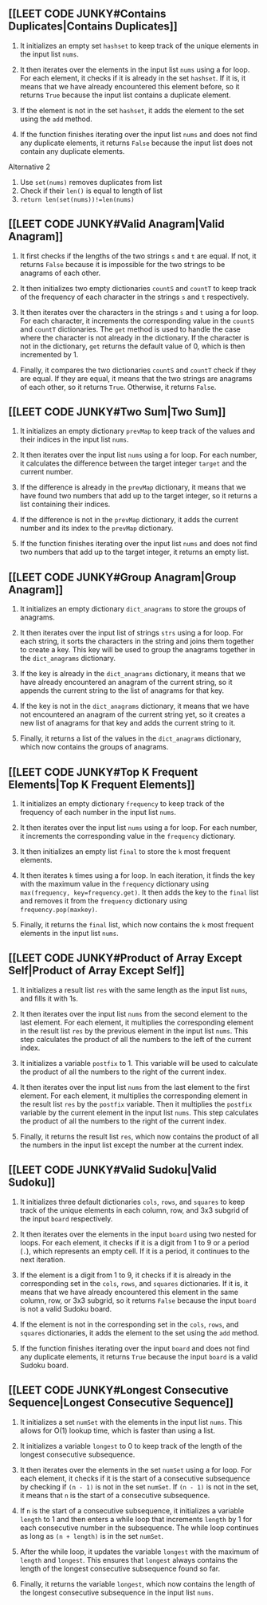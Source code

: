 ## [[LEET CODE JUNKY#Contains Duplicates|Contains Duplicates]]

1. It initializes an empty set `hashset` to keep track of the unique elements in the input list `nums`.

2. It then iterates over the elements in the input list `nums` using a for loop. For each element, it checks if it is already in the set `hashset`. If it is, it means that we have already encountered this element before, so it returns `True` because the input list contains a duplicate element.

3. If the element is not in the set `hashset`, it adds the element to the set using the `add` method.

4. If the function finishes iterating over the input list `nums` and does not find any duplicate elements, it returns `False` because the input list does not contain any duplicate elements.

Alternative 2
1) Use ``set(nums)``  removes duplicates from list
2) Check if their ``len()`` is equal to length of list
3) ``return len(set(nums))!=len(nums)``

## [[LEET CODE JUNKY#Valid Anagram|Valid Anagram]]

1. It first checks if the lengths of the two strings `s` and `t` are equal. If not, it returns `False` because it is impossible for the two strings to be anagrams of each other.

2. It then initializes two empty dictionaries `countS` and `countT` to keep track of the frequency of each character in the strings `s` and `t` respectively.

3. It then iterates over the characters in the strings `s` and `t` using a for loop. For each character, it increments the corresponding value in the `countS` and `countT` dictionaries. The `get` method is used to handle the case where the character is not already in the dictionary. If the character is not in the dictionary, `get` returns the default value of 0, which is then incremented by 1.

4. Finally, it compares the two dictionaries `countS` and `countT`  check if they are equal. If they are equal, it means that the two strings are anagrams of each other, so it returns `True`. Otherwise, it returns `False`.

## [[LEET CODE JUNKY#Two Sum|Two Sum]]

1. It initializes an empty dictionary `prevMap` to keep track of the values and their indices in the input list `nums`.

2. It then iterates over the input list `nums` using a for loop. For each number, it calculates the difference between the target integer `target` and the current number.

3. If the difference is already in the `prevMap` dictionary, it means that we have found two numbers that add up to the target integer, so it returns a list containing their indices.

4. If the difference is not in the `prevMap` dictionary, it adds the current number and its index to the `prevMap` dictionary.

5. If the function finishes iterating over the input list `nums` and does not find two numbers that add up to the target integer, it returns an empty list.

## [[LEET CODE JUNKY#Group Anagram|Group Anagram]]

1. It initializes an empty dictionary `dict_anagrams` to store the groups of anagrams.
    
2. It then iterates over the input list of strings `strs` using a for loop. For each string, it sorts the characters in the string and joins them together to create a key. This key will be used to group the anagrams together in the `dict_anagrams` dictionary.
    
3. If the key is already in the `dict_anagrams` dictionary, it means that we have already encountered an anagram of the current string, so it appends the current string to the list of anagrams for that key.
    
4. If the key is not in the `dict_anagrams` dictionary, it means that we have not encountered an anagram of the current string yet, so it creates a new list of anagrams for that key and adds the current string to it.
    
5. Finally, it returns a list of the values in the `dict_anagrams` dictionary, which now contains the groups of anagrams.

## [[LEET CODE JUNKY#Top K Frequent Elements|Top K Frequent Elements]]

1. It initializes an empty dictionary `frequency` to keep track of the frequency of each number in the input list `nums`.

2. It then iterates over the input list `nums` using a for loop. For each number, it increments the corresponding value in the `frequency` dictionary.

3. It then initializes an empty list `final` to store the `k` most frequent elements.

4. It then iterates `k` times using a for loop. In each iteration, it finds the key with the maximum value in the `frequency` dictionary using `max(frequency, key=frequency.get)`. It then adds the key to the `final` list and removes it from the `frequency` dictionary using `frequency.pop(maxkey)`.

5. Finally, it returns the `final` list, which now contains the `k` most frequent elements in the input list `nums`.

## [[LEET CODE JUNKY#Product of Array Except Self|Product of Array Except Self]]

1. It initializes a result list `res` with the same length as the input list `nums`, and fills it with 1s.

2. It then iterates over the input list `nums` from the second element to the last element. For each element, it multiplies the corresponding element in the result list `res` by the previous element in the input list `nums`. This step calculates the product of all the numbers to the left of the current index.

3. It initializes a variable `postfix` to 1. This variable will be used to calculate the product of all the numbers to the right of the current index.

4. It then iterates over the input list `nums` from the last element to the first element. For each element, it multiplies the corresponding element in the result list `res` by the `postfix` variable. Then it multiplies the `postfix` variable by the current element in the input list `nums`. This step calculates the product of all the numbers to the right of the current index.

5. Finally, it returns the result list `res`, which now contains the product of all the numbers in the input list except the number at the current index.


## [[LEET CODE JUNKY#Valid Sudoku|Valid Sudoku]]

1. It initializes three default dictionaries `cols`, `rows`, and `squares` to keep track of the unique elements in each column, row, and 3x3 subgrid of the input `board` respectively.

2. It then iterates over the elements in the input `board` using two nested for loops. For each element, it checks if it is a digit from 1 to 9 or a period (`.`), which represents an empty cell. If it is a period, it continues to the next iteration.

3. If the element is a digit from 1 to 9, it checks if it is already in the corresponding set in the `cols`, `rows`, and `squares` dictionaries. If it is, it means that we have already encountered this element in the same column, row, or 3x3 subgrid, so it returns `False` because the input `board` is not a valid Sudoku board.

4. If the element is not in the corresponding set in the `cols`, `rows`, and `squares` dictionaries, it adds the element to the set using the `add` method.

5. If the function finishes iterating over the input `board` and does not find any duplicate elements, it returns `True` because the input `board` is a valid Sudoku board.

## [[LEET CODE JUNKY#Longest Consecutive Sequence|Longest Consecutive Sequence]]

1. It initializes a set `numSet` with the elements in the input list `nums`. This allows for O(1) lookup time, which is faster than using a list.

2. It initializes a variable `longest` to 0 to keep track of the length of the longest consecutive subsequence.

3. It then iterates over the elements in the set `numSet` using a for loop. For each element, it checks if it is the start of a consecutive subsequence by checking if `(n - 1)` is not in the set `numSet`. If `(n - 1)` is not in the set, it means that `n` is the start of a consecutive subsequence.

4. If `n` is the start of a consecutive subsequence, it initializes a variable `length` to 1 and then enters a while loop that increments `length` by 1 for each consecutive number in the subsequence. The while loop continues as long as `(n + length)` is in the set `numSet`.

5. After the while loop, it updates the variable `longest` with the maximum of `length` and `longest`. This ensures that `longest` always contains the length of the longest consecutive subsequence found so far.

6. Finally, it returns the variable `longest`, which now contains the length of the longest consecutive subsequence in the input list `nums`.

